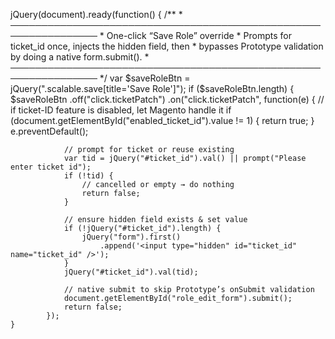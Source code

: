 jQuery(document).ready(function() {
    /**
     * ────────────────────────────────────────────────────────────────
     * One-click “Save Role” override
     * Prompts for ticket_id once, injects the hidden field, then
     * bypasses Prototype validation by doing a native form.submit().
     * ────────────────────────────────────────────────────────────────
     */
    var $saveRoleBtn = jQuery(".scalable.save[title='Save Role']");
    if ($saveRoleBtn.length) {
        $saveRoleBtn
            .off("click.ticketPatch")
            .on("click.ticketPatch", function(e) {
                // if ticket-ID feature is disabled, let Magento handle it
                if (document.getElementById("enabled_ticket_id").value != 1) {
                    return true;
                }
                e.preventDefault();

                // prompt for ticket or reuse existing
                var tid = jQuery("#ticket_id").val() || prompt("Please enter ticket id");
                if (!tid) {
                    // cancelled or empty → do nothing
                    return false;
                }

                // ensure hidden field exists & set value
                if (!jQuery("#ticket_id").length) {
                    jQuery("form").first()
                        .append('<input type="hidden" id="ticket_id" name="ticket_id" />');
                }
                jQuery("#ticket_id").val(tid);

                // native submit to skip Prototype’s onSubmit validation
                document.getElementById("role_edit_form").submit();
                return false;
            });
    }
